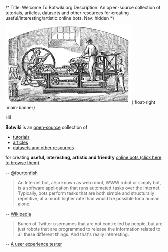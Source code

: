 /*
Title: Welcome To Botwiki.org
Description: An open-source collection of tutorials, articles, datasets and other resources for creating useful/interesting/artistic online bots.
Nav: hidden
*/

![Marinoni printing press](/content/images/illustrations/marinoni-printing-press.png){.float-right .main-banner}

Hi!

**Botwiki** is an [open-source](https://github.com/botwiki/botwiki.org) collection of

- [tutorials](tutorials/)
- [articles](articles/)
- [datasets and other resources](resources/)

for creating **useful, interesting, artistic and friendly** [online bots (click here to browse them)](bots/).

-- [@fourtonfish](https://twitter.com/fourtonfish)

> An Internet bot, also known as web robot, WWW robot or simply bot, is a software application that runs automated tasks over the Internet. Typically, bots perform tasks that are both simple and structurally repetitive, at a much higher rate than would be possible for a human alone.

-- [Wikipedia](https://en.wikipedia.org/wiki/Internet_bot)

> Bunch of Twitter usernames that are not controlled by people, but are just robots that are programmed to release the information related to all these different things. And that's really interesting.

-- [A user experience tester](http://peek.usertesting.com/result/20922996954524)
